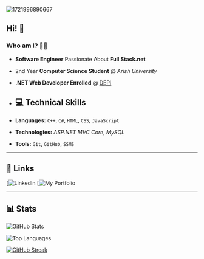 
![1721996890667](https://github.com/user-attachments/assets/2df9c1fe-8db4-4701-887b-72ee584b3ff8)
## Hi! 👋

### Who am I? 🧑‍💻

- **Software Engineer** Passionate About **Full Stack.net**
- 2nd Year **Computer Science Student** @ *Arish University*
- **.NET Web Developer Enrolled** @ [DEPI](https://depi.gov.eg/content/home)

- ## 💻 Technical Skills

- **Languages:** `C++`, `C#`, `HTML`, `CSS`, `JavaScript`
- **Technologies:** *ASP.NET MVC Core*, *MySQL*
- **Tools:** `Git`, `GitHub`, `SSMS`

---

## 🔗 Links

[![LinkedIn](https://www.linkedin.com/in/mostafa-tamer-zahran)
[![My Portfolio](https://mostafazahran.netlify.app/)

---

## 📊 Stats

![GitHub Stats](https://github-readme-stats.vercel.app/api?username=your-github-username&show_icons=true&theme=radical)

![Top Languages](https://github-readme-stats.vercel.app/api/top-langs/?username=your-github-username&layout=compact&theme=radical)

[![GitHub Streak](https://github-readme-streak-stats.herokuapp.com?user=your-github-username&theme=radical&date_format=M%20j%5B%2C%20Y%5D)](https://git.io/streak-stats)
